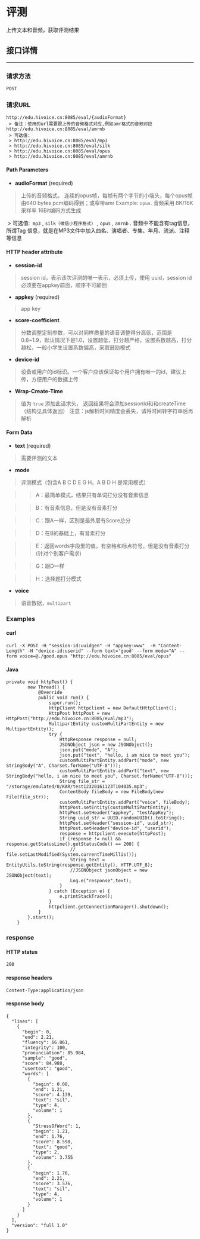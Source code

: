 # 评测

上传文本和音频，获取评测结果

## 接口详情
---
### 请求方法
```
POST
```
### 请求URL
```
http://edu.hivoice.cn:8085/eval/{audioFormat}
 > 备注：使用的url需要跟上传的音频格式对应,例如amr格式的音频对应 http://edu.hivoice.cn:8085/eval/amrnb
 > 可选值:
 > http://edu.hivoice.cn:8085/eval/mp3
 > http://edu.hivoice.cn:8085/eval/silk
 > http://edu.hivoice.cn:8085/eval/opus
 > http://edu.hivoice.cn:8085/eval/amrnb
```
#### Path Parameters

* **audioFormat** (required)
> 上传的音频格式。 连续的opus帧，每帧有两个字节的小端头，每个opus帧由640 bytes pcm编码得到；或窄带amr Example: ```opus```.
> 音频采用 8K/16K采样率 16Bit编码方式生成

  > 可选值:  ```mp3``` , ```silk（微信小程序格式）``` , ```opus``` , ```amrnb``` . 音频中不能含有tag信息，所谓Tag 信息，就是在MP3文件中加入曲名、演唱者、专集、年月、流派、注释等信息


#### HTTP header attribute


* **session-id**
> session id，表示该次评测的唯一表示，必须上传，使用 uuid，session id 必须要在appkey前面，顺序不可颠倒


* **appkey** (required)
> app key


* **score-coefficient**
> 分数调整定制参数，可以对同样质量的语音调整得分高低，范围是0.6~1.9，默认情况下是1.0，设置越低，打分越严格，设置系数越高，打分越松，一般小学生设置系数偏高，采取鼓励模式


* **device-id**
> 设备或用户的id标识。一个客户应该保证每个用户拥有唯一的id，建议上传，方便用户的数据上传


* **Wrap-Create-Time**
> 值为 ```true``` 添加此请求头， 返回结果将会添加sessionId和和createTime （结构见具体返回）
> 注意：js解析时间精度会丢失，请将时间转字符串后再解析



#### Form Data

* **text** (required)
> 需要评测的文本

* **mode**
> 评测模式（包含A B C D E G H，A B D H 是常用模式）

>> A：最简单模式，结果只有单词打分没有音素信息

>> B：有音素信息，但是没有音素打分

>> C：跟A一样，区别是最外层有Score总分

>> D：在B的基础上，有音素打分

>> E：返回words字段里的值，有空格和标点符号，但是没有音素打分(针对个别客户需求)

>> G：跟D一样

>> H：选择题打分模式


* **voice**

> 语音数据，```multipart```

###  Examples

#### curl

```
curl -X POST -H "session-id:uuidgen" -H "appkey:www"  -H "Content-Length" -H "device-id:userid" --form text='good' --form mode="A" --form voice=@./good.opus "http://edu.hivoice.cn:8085/eval/opus"
```
#### Java
```
private void httpTest() {
		new Thread() {
			@Override
			public void run() {
				super.run();
				HttpClient httpclient = new DefaultHttpClient();
				HttpPost httpPost = new HttpPost("http://edu.hivoice.cn:8085/eval/mp3");
				MultipartEntity customMultiPartEntity = new MultipartEntity();
				try {
					HttpResponse response = null;
					JSONObject json = new JSONObject();
					json.put("mode", "A");
					json.put("text", "hello, i am nice to meet you");
					customMultiPartEntity.addPart("mode", new StringBody("A", Charset.forName("UTF-8")));
					customMultiPartEntity.addPart("text", new StringBody("hello, i am nice to meet you", Charset.forName("UTF-8")));
					String file_str = "/storage/emulated/0/KAR/test12320161123T104035.mp3";
					ContentBody fileBody = new FileBody(new File(file_str));
					customMultiPartEntity.addPart("voice", fileBody);
					httpPost.setEntity(customMultiPartEntity);
					httpPost.setHeader("appkey", "testAppKey");
					String uuid_str = UUID.randomUUID().toString();
					httpPost.setHeader("session-id", uuid_str);
					httpPost.setHeader("device-id", "userid");
					response = httpclient.execute(httpPost);
					if (response != null && response.getStatusLine().getStatusCode() == 200) {
						// file.setLastModified(System.currentTimeMillis());
						String text = EntityUtils.toString(response.getEntity(), HTTP.UTF_8);
						//JSONObject jsonObject = new JSONObject(text);
						Log.e("response",text);
					}
				} catch (Exception e) {
					e.printStackTrace();
				}
				httpclient.getConnectionManager().shutdown();
			}
		}.start();
	}
```
### response

#### HTTP status
```
200
```
#### response headers
```
Content-Type:application/json
```
#### response body
```
{
  "lines": [
    {
      "begin": 0,
      "end": 2.21,
      "fluency": 66.061,
      "integrity": 100,
      "pronunciation": 85.984,
      "sample": "good",
      "score": 84.988,
      "usertext": "good",
      "words": [
        {
          "begin": 0.08,
          "end": 1.21,
          "score": 4.139,
          "text": "sil",
          "type": 4,
          "volume": 1
        },
        {
          "StressOfWord": 1,
          "begin": 1.21,
          "end": 1.76,
          "score": 8.598,
          "text": "good",
          "type": 2,
          "volume": 3.755
        },
        {
          "begin": 1.76,
          "end": 2.21,
          "score": 3.576,
          "text": "sil",
          "type": 4,
          "volume": 1
        }
      ]
    }
  ],
  "version": "full 1.0"
}
```
